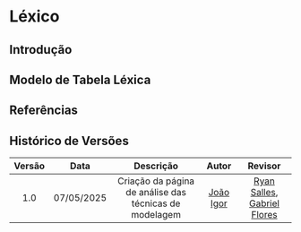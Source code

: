 # Léxico

## Introdução

## Modelo de Tabela Léxica

## Referências



## Histórico de Versões

| Versão | Data | Descrição  | Autor        | Revisor |
| :-----: | :----: | :----------: | :------------: | :--------: |
| 1.0    | 07/05/2025 | Criação da página de análise das técnicas de modelagem  | [João Igor](https://github.com/JoaoPC10)       | [Ryan Salles](https://github.com/RA-Salles), [Gabriel Flores](https://github.com/Gabrielfcoelho)